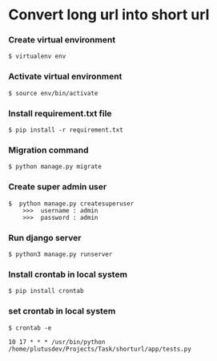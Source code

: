 # Convert long url into short url

### Create virtual environment

```
$ virtualenv env
```

### Activate virtual environment

```
$ source env/bin/activate
```

### Install requirement.txt file 
```
$ pip install -r requirement.txt
```

### Migration command

```
$ python manage.py migrate
```

### Create super admin user
```
$  python manage.py createsuperuser
	>>>  username : admin
	>>>  password : admin
```

### Run django server
```
$ python3 manage.py runserver
```

### Install crontab in local system

```
$ pip install crontab
```

### set crontab in local system

```
$ crontab -e

10 17 * * * /usr/bin/python /home/plutusdev/Projects/Task/shorturl/app/tests.py

```